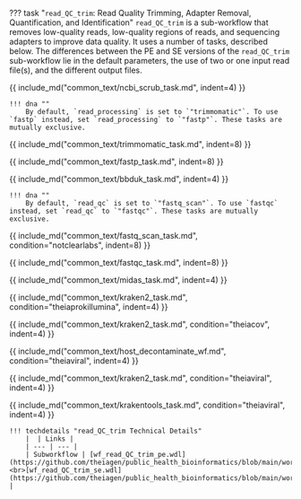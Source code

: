 ??? task "`read_QC_trim`: Read Quality Trimming, Adapter Removal, Quantification, and Identification"
    `read_QC_trim` is a sub-workflow that removes low-quality reads, low-quality regions of reads, and sequencing adapters to improve data quality. It uses a number of tasks, described below. The differences between the PE and SE versions of the `read_QC_trim` sub-workflow lie in the default parameters, the use of two or one input read file(s), and the different output files.

<!-- if: theiacov|freyja|theiaviral -->
{{ include_md("common_text/ncbi_scrub_task.md", indent=4) }}
<!-- endif -->

    !!! dna ""
        By default, `read_processing` is set to `"trimmomatic"`. To use `fastp` instead, set `read_processing` to `"fastp"`. These tasks are mutually exclusive.

{{ include_md("common_text/trimmomatic_task.md", indent=8) }}  

{{ include_md("common_text/fastp_task.md", indent=8) }}

{{ include_md("common_text/bbduk_task.md", indent=4) }}

    !!! dna ""
        By default, `read_qc` is set to `"fastq_scan"`. To use `fastqc` instead, set `read_qc` to `"fastqc"`. These tasks are mutually exclusive.

{{ include_md("common_text/fastq_scan_task.md", condition="notclearlabs", indent=8) }}

{{ include_md("common_text/fastqc_task.md", indent=8) }}

<!-- if: theiaprok|theiameta -->
{{ include_md("common_text/midas_task.md", indent=4) }}
<!-- endif -->

<!-- if: theiaprok|theiaeuk -->
{{ include_md("common_text/kraken2_task.md", condition="theiaprokillumina", indent=4) }}
<!-- endif -->

<!-- if: theiacov -->
{{ include_md("common_text/kraken2_task.md", condition="theiacov", indent=4) }}
<!-- endif -->

<!-- if: theiaviral -->
{{ include_md("common_text/host_decontaminate_wf.md", condition="theiaviral", indent=4) }}

{{ include_md("common_text/kraken2_task.md", condition="theiaviral", indent=4) }}

{{ include_md("common_text/krakentools_task.md", condition="theiaviral", indent=4) }}
<!-- endif -->

    !!! techdetails "read_QC_trim Technical Details"
        |  | Links |
        | --- | --- |
        | Subworkflow | [wf_read_QC_trim_pe.wdl](https://github.com/theiagen/public_health_bioinformatics/blob/main/workflows/utilities/wf_read_QC_trim_pe.wdl)<br>[wf_read_QC_trim_se.wdl](https://github.com/theiagen/public_health_bioinformatics/blob/main/workflows/utilities/wf_read_QC_trim_se.wdl) |
